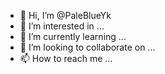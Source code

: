 - 👋 Hi, I’m @PaleBlueYk
- 👀 I’m interested in ...
- 🌱 I’m currently learning ...
- 💞️ I’m looking to collaborate on ...
- 📫 How to reach me ...

<!---
PaleBlueYk/PaleBlueYk is a ✨ special ✨ repository because its `README.md` (this file) appears on your GitHub profile.
You can click the Preview link to take a look at your changes.
--->
